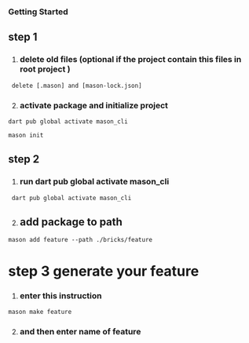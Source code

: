 ### Getting Started

## step 1

1. ### delete old files (optional if the project contain this files in root project )

` delete [.mason] and [mason-lock.json]`

2. ### activate package and initialize project

` dart pub global activate mason_cli `

` mason init `

## step 2

1. ### run dart pub global activate mason_cli

`  dart pub global activate mason_cli `

2. ## add package to path

` mason add feature --path ./bricks/feature `

# step 3  generate your feature

1. ### enter this instruction

` mason make feature `

2. ### and then enter name of feature 


